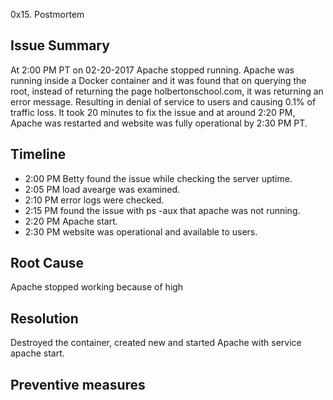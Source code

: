 0x15. Postmortem


## Issue Summary

At 2:00 PM PT on 02-20-2017 Apache stopped running. Apache was running inside a Docker container and it was found that on querying the root, instead of returning the page holbertonschool.com, it was returning an error message. Resulting in denial of service to users and causing 0.1% of traffic loss. It took 20 minutes to fix the issue and at around 2:20 PM, Apache was restarted and website was fully operational by 2:30 PM PT. 


## Timeline
- 2:00 PM Betty found the issue while checking the server uptime.
- 2:05 PM load avearge was examined.
- 2:10 PM error logs were checked.
- 2:15 PM found the issue with ps -aux that apache was not running.
- 2:20 PM Apache start.
- 2:30 PM website was operational and available to users.

## Root Cause
Apache stopped working because of high 


## Resolution
Destroyed the container, created new and started Apache with service apache start.


## Preventive measures


